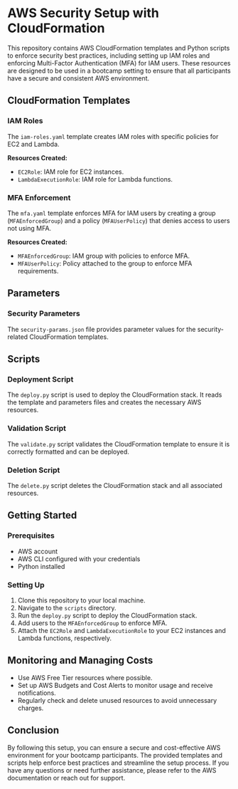 
# AWS Security Setup with CloudFormation

This repository contains AWS CloudFormation templates and Python scripts to enforce security best practices, including setting up IAM roles and enforcing Multi-Factor Authentication (MFA) for IAM users. These resources are designed to be used in a bootcamp setting to ensure that all participants have a secure and consistent AWS environment.

## CloudFormation Templates

### IAM Roles

The `iam-roles.yaml` template creates IAM roles with specific policies for EC2 and Lambda.

**Resources Created:**
- `EC2Role`: IAM role for EC2 instances.
- `LambdaExecutionRole`: IAM role for Lambda functions.

### MFA Enforcement

The `mfa.yaml` template enforces MFA for IAM users by creating a group (`MFAEnforcedGroup`) and a policy (`MFAUserPolicy`) that denies access to users not using MFA.

**Resources Created:**
- `MFAEnforcedGroup`: IAM group with policies to enforce MFA.
- `MFAUserPolicy`: Policy attached to the group to enforce MFA requirements.

## Parameters

### Security Parameters

The `security-params.json` file provides parameter values for the security-related CloudFormation templates.

## Scripts

### Deployment Script

The `deploy.py` script is used to deploy the CloudFormation stack. It reads the template and parameters files and creates the necessary AWS resources.

### Validation Script

The `validate.py` script validates the CloudFormation template to ensure it is correctly formatted and can be deployed.

### Deletion Script

The `delete.py` script deletes the CloudFormation stack and all associated resources.

## Getting Started

### Prerequisites

- AWS account
- AWS CLI configured with your credentials
- Python installed

### Setting Up

1. Clone this repository to your local machine.
2. Navigate to the `scripts` directory.
3. Run the `deploy.py` script to deploy the CloudFormation stack.
4. Add users to the `MFAEnforcedGroup` to enforce MFA.
5. Attach the `EC2Role` and `LambdaExecutionRole` to your EC2 instances and Lambda functions, respectively.

## Monitoring and Managing Costs

- Use AWS Free Tier resources where possible.
- Set up AWS Budgets and Cost Alerts to monitor usage and receive notifications.
- Regularly check and delete unused resources to avoid unnecessary charges.

## Conclusion

By following this setup, you can ensure a secure and cost-effective AWS environment for your bootcamp participants. The provided templates and scripts help enforce best practices and streamline the setup process. If you have any questions or need further assistance, please refer to the AWS documentation or reach out for support.
